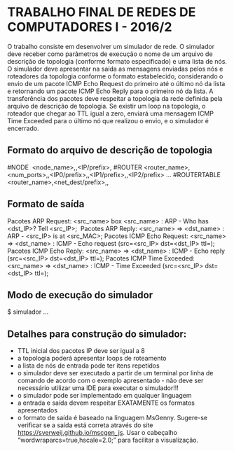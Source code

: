 # TRABALHO FINAL DE REDES DE COMPUTADORES I - 2016/2

O trabalho consiste em desenvolver um simulador de rede. O simulador deve receber como parâmetros de execução o nome de um arquivo de descrição de topologia (conforme formato especificado) e uma lista de nós. O simulador deve apresentar na saída as mensagens enviadas pelos nós e roteadores da topologia conforme o formato estabelecido, considerando o envio de um pacote ICMP Echo Request do primeiro até o último nó da lista e retornando um pacote ICMP Echo Reply para o primeiro nó da lista. A transferência dos pacotes deve respeitar a topologia da rede definida pela arquivo de descrição de topologia. Se existir um loop na topologia, o roteador que chegar ao TTL igual a zero, enviará uma mensagem ICMP Time Exceeded para o último nó que realizou o envio, e o simulador é encerrado.

## Formato do arquivo de descrição de topologia

\#NODE 
<node_name>,<MAC>,<IP/prefix>,<gateway>
\#ROUTER
<router_name>,<num_ports>,<MAC0>,<IP0/prefix>,<MAC1>,<IP1/prefix>,<MAC2>,<IP2/prefix> …
\#ROUTERTABLE
<router_name>,<net_dest/prefix>,<nexthop>,<port>

## Formato de saída

Pacotes ARP Request: <src_name> box <src_name> : ARP - Who has <dst_IP>? Tell <src_IP>; 
Pacotes ARP Reply: <src_name> => <dst_name> : ARP - <src_IP> is at <src_MAC>;
Pacotes ICMP Echo Request: <src_name> => <dst_name> : ICMP - Echo request (src=<src_IP> dst=<dst_IP> ttl=<TTL>);
Pacotes ICMP Echo Reply: <src_name> => <dst_name> : ICMP - Echo reply (src=<src_IP> dst=<dst_IP> ttl=<TTL>);
Pacotes ICMP Time Exceeded: <src_name> => <dst_name> : ICMP - Time Exceeded (src=<src_IP> dst=<dst_IP> ttl=<TTL>);

## Modo de execução do simulador

$ simulador <topologia> <nodo1> <nodo2> <nodo3> …

## Detalhes para construção do simulador:

- TTL inicial dos pacotes IP deve ser igual a 8
- a topologia poderá apresentar loops de roteamento
- a lista de nós de entrada pode ter itens repetidos
- o simulador deve ser executado a partir de um terminal por linha de comando de acordo com o exemplo apresentado - não deve ser necessário utilizar uma IDE para executar o simulador!!!
- o simulador pode ser implementado em qualquer linguagem
- a entrada e saída devem respeitar EXATAMENTE os formatos apresentados
- o formato de saída é baseado na linguagem MsGenny. Sugere-se verificar se a saída está correta através do site https://sverweij.github.io/mscgen_js. Usar o cabeçalho “wordwraparcs=true,hscale=2.0;” para facilitar a visualização.
